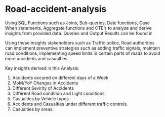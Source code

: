 # Road-accident-analysis

Using SQL Functions such as  Joins, Sub-queries, Date functions, Case When statements, Aggregate functions and CTE’s to analyze and derive insights from provided data. 
Queries and Output Results can be found in 

Using these insights stakeholders such as Traffic police, Road authorities can implement preventive strategies such as adding traffic signals, maintain road conditions, implementing speed limits in certain parts of roads to avoid more accidents and casualties.

Key insights derived in this Analysis:

1) Accidents occured on different days of a Week
2) MoM/YoY Changes in Accidents
3) Different Sevirity of Accidents
4) Different Road condition and Light conditions
5) Casualties by Vehicle types
6) Accidents and Casualties under different traffic controls.
7) Casualties by areas.
